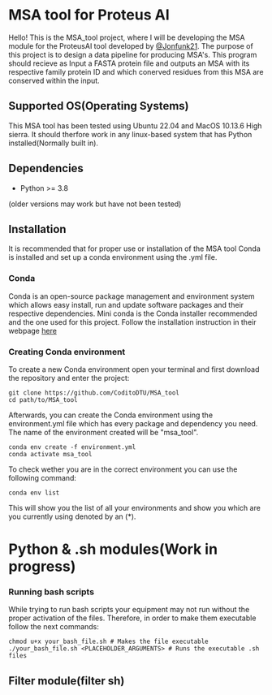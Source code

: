 # MSA tool for Proteus AI

Hello! This is the MSA_tool project, where I will be developing the MSA module for the
ProteusAI tool developed by [@Jonfunk21](https://github.com/jonfunk21/ProteusAI). The purpose of this project is to design a data pipeline for producing MSA's. This program should recieve as Input a FASTA protein file and outputs an MSA with its respective family protein ID and which conerved residues from this MSA are conserved within the input.

## Supported OS(Operating Systems)
This MSA tool has been tested using Ubuntu 22.04 and MacOS 10.13.6 High sierra. It should therfore work in any linux-based system that has Python installed(Normally built in).

## Dependencies 
* Python >= 3.8

(older versions may work but have not been tested)

## Installation
It is recommended that for proper use or installation of the MSA tool Conda is installed and set up a conda environment using the .yml file.

### Conda 
Conda is an open-source package management and environment system which allows easy install, run and update software packages and their respective dependencies. Mini conda is the Conda installer recommended and the one used for this project. Follow the installation instruction in their webpage [here](https://conda.io/projects/conda/en/latest/user-guide/install/index.html) 


### Creating Conda environment

To create a new Conda environment open your terminal and first download the repository and enter the project:

```
git clone https://github.com/CoditoDTU/MSA_tool
cd path/to/MSA_tool
```

Afterwards, you can create the Conda environment using the environment.yml file which has every package and dependency you need. The name of the environment created will be "msa_tool".

```
conda env create -f environment.yml 
conda activate msa_tool
```
To check wether you are in the correct environment you can use the following command:

```
conda env list
```
This will show you the list of all your environments and show you which are you currently using denoted by an (*).

# Python & .sh modules(Work in progress)


### Running bash scripts
While trying to run bash scripts your equipment may not run without the proper activation of the files. Therefore, in order to make them executable follow the next commands:

```
chmod u+x your_bash_file.sh # Makes the file executable
./your_bash_file.sh <PLACEHOLDER_ARGUMENTS> # Runs the executable .sh files
```

## Filter module(filter sh)